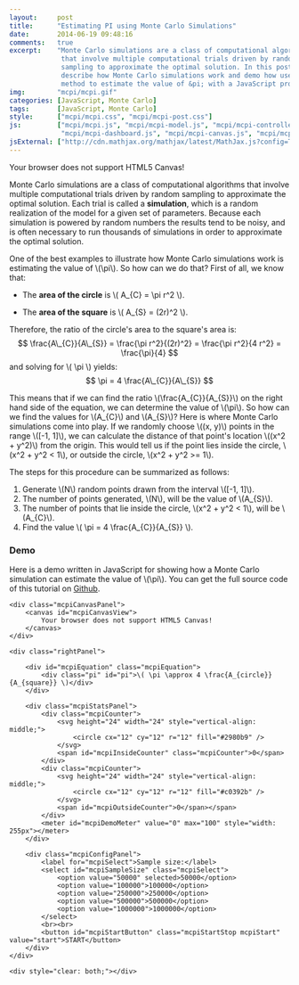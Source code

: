 ```yaml
---
layout:     post
title:      "Estimating PI using Monte Carlo Simulations"
date:       2014-06-19 09:48:16
comments:   true
excerpt:    "Monte Carlo simulations are a class of computational algorithms
             that involve multiple computational trials driven by random
             sampling to approximate the optimal solution. In this post we
             describe how Monte Carlo simulations work and demo how use this
             method to estimate the value of &pi; with a JavaScript program."
img:        "mcpi/mcpi.gif"
categories: [JavaScript, Monte Carlo]
tags:       [JavaScript, Monte Carlo]
style:      ["mcpi/mcpi.css", "mcpi/mcpi-post.css"]
js:         ["mcpi/mcpi.js", "mcpi/mcpi-model.js", "mcpi/mcpi-controller.js",
             "mcpi/mcpi-dashboard.js", "mcpi/mcpi-canvas.js", "mcpi/mcpi-post.js"]
jsExternal: ["http://cdn.mathjax.org/mathjax/latest/MathJax.js?config=TeX-AMS-MML_HTMLorMML"]
---
```


<canvas id="mcpiShortDemo">
    Your browser does not support HTML5 Canvas!
</canvas>

Monte Carlo simulations are a class of computational algorithms that involve
multiple computational trials driven by random sampling to approximate the
optimal solution. Each trial is called a **simulation**, which is a random
realization of the model for a given set of parameters. Because each simulation
is powered by random numbers the results tend to be noisy, and is often
necessary to run thousands of simulations in order to approximate the optimal
solution.

One of the best examples to illustrate how Monte Carlo simulations work is
estimating the value of \\(\pi\\). So how can we do that? First of all, we know
that:

- The **area of the circle** is \\( A\_{C} = \pi r^2 \\).

- The **area of the square** is \\( A\_{S} = (2r)^2 \\).

Therefore, the ratio of the circle's area to the square's area is:
$$
\frac{A\_{C}}{A\_{S}} = \frac{\pi r^2}{(2r)^2}
                                = \frac{\pi r^2}{4 r^2}
                                = \frac{\pi}{4}
$$
and solving for \\( \pi \\) yields:
$$
\pi = 4 \frac{A\_{C}}{A\_{S}}
$$

This means that if we can find the ratio \\(\frac{A\_{C}}{A\_{S}}\\) on the
right hand side of the equation, we can determine the value of \\(\pi\\). So how
can we find the values for \\(A\_{C}\\) and \\(A\_{S}\\)? Here is where Monte
Carlo simulations come into play.  If we randomly choose \\(\(x, y\)\\) points
in the range \\([-1, 1]\\), we can calculate the distance of that point's
location \\(\(x^2 + y^2\)\\) from the origin. This would tell us if the point
lies inside the circle, \\(x^2 + y^2 < 1\\), or outside the circle,
\\(x^2 + y^2 >= 1\\).

The steps for this procedure can be summarized as follows:

1. Generate \\(N\\) random points drawn from the interval \\([-1, 1]\\).
2. The number of points generated, \\(N\\), will be the value of \\(A\_{S}\\).
3. The number of points that lie inside the circle, \\(x^2 + y^2 < 1\\), will be
   \\(A\_{C}\\).
4. Find the value \\( \pi = 4 \frac{A\_{C}}{A\_{S}} \\).

### Demo

Here is a demo written in JavaScript for showing how a Monte Carlo simulation
can estimate the value of \\(\pi\\). You can get the full source code of this
tutorial on [Github](http://www.github.com/davidrobles/mcpi).

<div class="mcpiDemo">

    <div class="mcpiCanvasPanel">
        <canvas id="mcpiCanvasView">
            Your browser does not support HTML5 Canvas!
        </canvas>
    </div>

    <div class="rightPanel">

        <div id="mcpiEquation" class="mcpiEquation">
            <div class="pi" id="pi">\( \pi \approx 4 \frac{A_{circle}}{A_{square}} \)</div>
        </div>

        <div class="mcpiStatsPanel">
            <div class="mcpiCounter">
                <svg height="24" width="24" style="vertical-align: middle;">
                    <circle cx="12" cy="12" r="12" fill="#2980b9" />
                </svg>
                <span id="mcpiInsideCounter" class="mcpiCounter">0</span>
            </div>
            <div class="mcpiCounter">
                <svg height="24" width="24" style="vertical-align: middle;">
                    <circle cx="12" cy="12" r="12" fill="#c0392b" />
                </svg>
                <span id="mcpiOutsideCounter">0</span></span>
            </div>
            <meter id="mcpiDemoMeter" value="0" max="100" style="width: 255px"></meter>
        </div>

        <div class="mcpiConfigPanel">
            <label for="mcpiSelect">Sample size:</label>
            <select id="mcpiSampleSize" class="mcpiSelect">
                <option value="50000" selected>50000</option>
                <option value="100000">100000</option>
                <option value="250000">250000</option>
                <option value="500000">500000</option>
                <option value="1000000">1000000</option>
            </select>
            <br><br>
            <button id="mcpiStartButton" class="mcpiStartStop mcpiStart" value="start">START</button>
        </div>
    </div>

    <div style="clear: both;"></div>

</div>

<div style="clear: both;"></div>

<script type="text/x-mathjax-config">
MathJax.Hub.Config({
    showProcessingMessages: false
});
</script>
